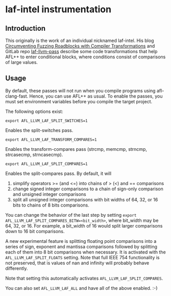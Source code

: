 # laf-intel instrumentation

## Introduction

This originally is the work of an individual nicknamed laf-intel. His blog
[Circumventing Fuzzing Roadblocks with Compiler Transformations](https://lafintel.wordpress.com/)
and GitLab repo [laf-llvm-pass](https://gitlab.com/laf-intel/laf-llvm-pass/)
describe some code transformations that help AFL++ to enter conditional blocks,
where conditions consist of comparisons of large values.

## Usage

By default, these passes will not run when you compile programs using
afl-clang-fast. Hence, you can use AFL++ as usual. To enable the passes, you
must set environment variables before you compile the target project.

The following options exist:

`export AFL_LLVM_LAF_SPLIT_SWITCHES=1`

Enables the split-switches pass.

`export AFL_LLVM_LAF_TRANSFORM_COMPARES=1`

Enables the transform-compares pass (strcmp, memcmp, strncmp, strcasecmp,
strncasecmp).

`export AFL_LLVM_LAF_SPLIT_COMPARES=1`

Enables the split-compares pass. By default, it will
1. simplify operators >= (and <=) into chains of > (<) and == comparisons
2. change signed integer comparisons to a chain of sign-only comparison and
   unsigned integer comparisons
3. split all unsigned integer comparisons with bit widths of 64, 32, or 16 bits
   to chains of 8 bits comparisons.

You can change the behavior of the last step by setting `export
AFL_LLVM_LAF_SPLIT_COMPARES_BITW=<bit_width>`, where bit_width may be 64, 32, or
16. For example, a bit_width of 16 would split larger comparisons down to 16 bit
comparisons.

A new experimental feature is splitting floating point comparisons into a series
of sign, exponent and mantissa comparisons followed by splitting each of them
into 8 bit comparisons when necessary. It is activated with the
`AFL_LLVM_LAF_SPLIT_FLOATS` setting. Note that full IEEE 754 functionality is
not preserved, that is values of nan and infinity will probably behave
differently.

Note that setting this automatically activates `AFL_LLVM_LAF_SPLIT_COMPARES`.

You can also set `AFL_LLVM_LAF_ALL` and have all of the above enabled. :-)